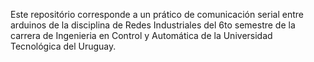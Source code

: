 Este repositório corresponde a un prático de comunicación serial entre arduinos de la disciplina de Redes Industriales del 6to semestre de la carrera de Ingenieria en Control y Automática de la Universidad Tecnológica del Uruguay. 
